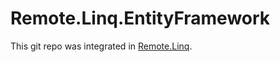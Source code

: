 # Remote.Linq.EntityFramework

This git repo was integrated in [Remote.Linq](https://github.com/6bee/Remote.Linq).
